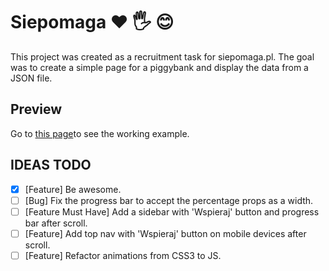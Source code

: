 # Siepomaga ❤️ 🖐️ 😊
This project was created as a recruitment task for siepomaga.pl. The goal was to create a simple page for a piggybank and display the data from a JSON file.

## Preview
Go to [this page](https://graffme.github.io/siepomaga/)to see the working example.

## IDEAS TODO
- [x] [Feature] Be awesome.
- [ ] [Bug] Fix the progress bar to accept the percentage props as a width.
- [ ] [Feature Must Have] Add a sidebar with 'Wspieraj' button and progress bar after scroll.
- [ ] [Feature] Add top nav with 'Wspieraj' button on mobile devices after scroll.
- [ ] [Feature] Refactor animations from CSS3 to JS.
